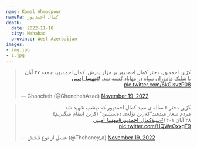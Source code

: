 ```yaml
---
name: Kamal Ahmadpour
nameFa: کمال احمدپور
death:
  date: 2022-11-18
  city: Mahabad
  province: West Azerbaijan
images:
- img.jpg
- 1.jpg
---
```


<blockquote class="twitter-tweet"><p lang="fa" dir="rtl">کژین احمدپور، دختر کمال احمدپور بر مزار پدرش. کمال احمدپور، جمعه ۲۷ آبان با شلیک ماموران سپاه در مهاباد کشته شد. <a href="https://twitter.com/hashtag/%D9%85%D9%87%D8%B3%D8%A7_%D8%A7%D9%85%DB%8C%D9%86%DB%8C?src=hash&amp;ref_src=twsrc%5Etfw">#مهسا_امینی</a> <a href="https://t.co/6kGlsvzP08">pic.twitter.com/6kGlsvzP08</a></p>&mdash; Ghoncheh (@GhonchehAzad) <a href="https://twitter.com/GhonchehAzad/status/1593926610884902912?ref_src=twsrc%5Etfw">November 19, 2022</a></blockquote> <script async src="https://platform.twitter.com/widgets.js" charset="utf-8"></script>

<blockquote class="twitter-tweet"><p lang="ckb" dir="rtl">کَژین دختر ۶ ساله ی سید کمال احمدپور که دیشب شهید شد<br>مردم شعار میدهند&quot;کەژین تۆڵەی دەستێنین&quot; (کژین انتقام میگیریم)<br>۲۸ آبان ۱۴۰۱<a href="https://twitter.com/hashtag/%D8%B3%DB%8C%D8%AF%DA%A9%D9%85%D8%A7%D9%84_%D8%A7%D8%AD%D9%85%D8%AF%D9%BE%D9%88%D8%B1?src=hash&amp;ref_src=twsrc%5Etfw">#سیدکمال_احمدپور</a><a href="https://twitter.com/hashtag/%D9%85%D9%87%D8%B3%D8%A7_%D8%A7%D9%85%DB%8C%D9%86%DB%8C?src=hash&amp;ref_src=twsrc%5Etfw">#مهسا_امینی</a> <a href="https://t.co/HQWeOxxgT9">pic.twitter.com/HQWeOxxgT9</a></p>&mdash; عسل از نوع تلخش (@Thehoney_a) <a href="https://twitter.com/Thehoney_a/status/1593919760168796160?ref_src=twsrc%5Etfw">November 19, 2022</a></blockquote> <script async src="https://platform.twitter.com/widgets.js" charset="utf-8"></script>
